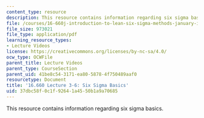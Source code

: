 ```yaml
---
content_type: resource
description: This resource contains information regarding six sigma basics.
file: /courses/16-660j-introduction-to-lean-six-sigma-methods-january-iap-2012/37dbc58f0c1f92641a4550b1a9a70685_MIT16_660JIAP12_3-6.pdf
file_size: 973021
file_type: application/pdf
learning_resource_types:
- Lecture Videos
license: https://creativecommons.org/licenses/by-nc-sa/4.0/
ocw_type: OCWFile
parent_title: Lecture Videos
parent_type: CourseSection
parent_uid: 41be8c54-3171-ea80-5878-4f750489aaf0
resourcetype: Document
title: '16.660 Lecture 3-6: Six Sigma Basics'
uid: 37dbc58f-0c1f-9264-1a45-50b1a9a70685
---
```

This resource contains information regarding six sigma basics.